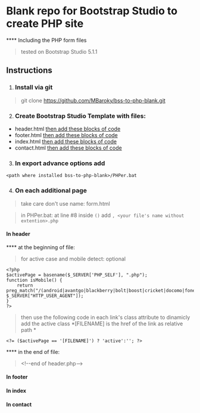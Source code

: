 # Blank repo for Bootstrap Studio to create PHP site

**** Including the PHP form files
> tested on Bootstrap Studio 5.1.1
## Instructions
1. ### Install via git
> git clone https://github.com/MBaroky/bss-to-php-blank.git

2. ### Create Bootstrap Studio Template with files:
- header.html [then add these blocks of code](#in-header)
- footer.html [then add these blocks of code](#in-footer)
- index.html [then add these blocks of code](#in-index)
- contact.html [then add these blocks of code](#in-contact)

3. ### In export advance options add
`<path where installed bss-to-php-blank>/PHPer.bat`

4. ### On each additional page
> take care don't use name: form.html

> in PHPer.bat:
> at line #8 inside `()` add `, <your file's name without extention>.php`

#### In header

**** at the beginning of file:
> for active case and mobile detect: optional

```
<?php
$activePage = basename($_SERVER['PHP_SELF'], ".php");
function isMobile() {
    return preg_match("/(android|avantgo|blackberry|bolt|boost|cricket|docomo|fone|hiptop|mini|mobi|palm|phone|pie|tablet|up\.browser|up\.link|webos|wos)/i", $_SERVER["HTTP_USER_AGENT"]);
}
?>

```

> then use the following code in each link's class attribute to dinamicly add the active class \*\[FILENAME\] is the href of the link as relative path \*

`<?= ($activePage == '[FILENAME]') ? 'active':''; ?>`

**** in the end of file:

> <\!--end of header.php-->



#### In footer
#### In index
#### In contact


